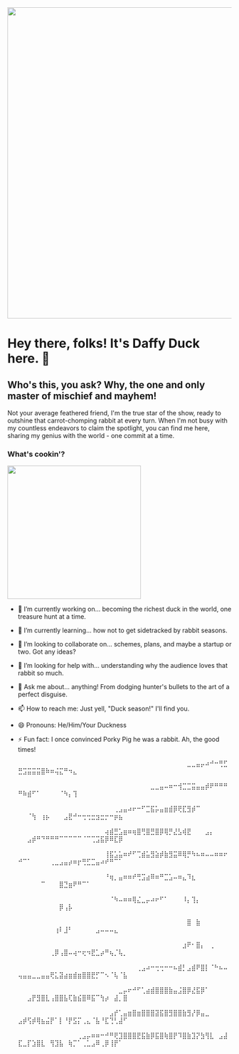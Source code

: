 <div align="center">
    <img width="700" src="https://res.cloudinary.com/dpblox0oy/image/upload/v1711464775/Dafffy-Duck/uqznbshhyhz8xflmhzs0.gif">
</div>

# Hey there, folks! It's Daffy Duck here. 🦆

## Who's this, you ask? Why, the one and only master of mischief and mayhem!

Not your average feathered friend, I'm the true star of the show, ready to outshine that carrot-chomping rabbit at every turn. When I'm not busy with my countless endeavors to claim the spotlight, you can find me here, sharing my genius with the world - one commit at a time.

### What's cookin'?

 <img width="300" src="https://res.cloudinary.com/dpblox0oy/image/upload/v1711465483/Dafffy-Duck/yptvbxr3u6riudihzbdf.gif">


- 🔭 I’m currently working on... becoming the richest duck in the world, one treasure hunt at a time.
- 🌱 I’m currently learning... how not to get sidetracked by rabbit seasons.
- 👯 I’m looking to collaborate on... schemes, plans, and maybe a startup or two. Got any ideas?
- 🤔 I’m looking for help with... understanding why the audience loves that rabbit so much.
- 💬 Ask me about... anything! From dodging hunter's bullets to the art of a perfect disguise.
- 📫 How to reach me: Just yell, "Duck season!" I'll find you.
- 😄 Pronouns: He/Him/Your Duckness
- ⚡ Fun fact: I once convinced Porky Pig he was a rabbit. Ah, the good times!

  ⠀⠀⠀⠀⠀⠀⠀⠀⠀⠀⠀⠀⠀⠀⠀⠀⠀⠀⠀⠀⠀⠀⠀⠀⠀⠀⠀⠀⠀⠀⠀⠀⠀⠀⠀⠀⠀⣀⣀⣤⡤⠴⠚⠒⢛⣋⣛⣩⣭⣭⣭⣿⠷⠶⢬⣍⠛⠲⣄⠀⠀⠀⠀⠀⠀⠀⠀⠀⠀⠀⠀⠀⠀⠀⠀⠀⠀⠀⠀⠀⠀⠀⠀⠀⠀⠀⠀⠀⠀⠀⠀⠀⠀⠀
⠀⠀⠀⠀⠀⠀⠀⠀⠀⠀⠀⠀⠀⠀⠀⠀⠀⠀⠀⠀⠀⠀⠀⠀⠀⠀⠀⠀⠀⣀⣀⣤⠤⠶⠒⢺⣉⣉⣭⣤⣤⡾⠟⠛⠛⠛⠛⠷⣾⠋⠁⠀⠀⠀⠀⠈⠳⡄⢹⠀⠀⠀⠀⠀⠀⠀⠀⠀⠀⠀⠀⠀⠀⠀⠀⠀⠀⠀⠀⠀⠀⠀⠀⠀⠀⠀⠀⠀⠀⠀⠀⠀⠀⠀
⠀⠀⠀⠀⠀⠀⠀⠀⠀⠀⠀⠀⠀⠀⠀⠀⠀⠀⠀⠀⠀⢀⣠⣤⠴⠖⠒⠋⣉⣯⡥⣤⣶⣾⡿⢟⣏⣻⡾⠉⠀⠀⠀⠀⠀⠀⠀⠀⠈⢳⠀⢰⡦⠀⠀⠀⣠⣟⠚⠒⢒⢒⣒⣲⣒⡒⠒⡶⣦⠀⠀⠀⠀⠀⠀⠀⠀⠀⠀⠀⠀⠀⠀⠀⠀⠀⠀⠀⠀⠀⠀⠀⠀⠀
⠀⠀⠀⠀⠀⠀⠀⠀⠀⠀⠀⠀⠀⠀⠀⠀⠀⠀⠀⢴⣾⣛⣡⣶⠶⢶⣿⢛⣿⣛⣿⡿⢿⡛⣜⣣⢾⣟⠀⠀⠀⣠⡄⠀⠀⠀⠀⠀⣠⡾⠛⠙⠛⠛⠛⠉⠉⠉⠉⠉⠈⠉⢉⣩⣯⡿⠿⣏⡿⠀⠀⠀⠀⠀⠀⠀⠀⠀⠀⠀⠀⠀⠀⠀⠀⠀⠀⠀⠀⠀⠀⠀⠀⠀
⠀⠀⠀⠀⠀⠀⠀⠀⠀⠀⠀⠀⠀⠀⠀⠀⠀⠀⠀⢸⣯⣡⣥⠶⠞⠋⢉⣾⣥⣻⣵⡾⣷⣻⣭⠿⢿⡛⠳⠦⠶⠤⠤⠶⠶⠖⠚⠉⠁⠀⠀⠀⠀⢀⣀⣠⣤⡴⠶⡖⢛⣋⣉⣤⠴⠞⠛⠉⠁⠀⠀⠀⠀⠀⠀⠀⠀⠀⠀⠀⠀⠀⠀⠀⠀⠀⠀⠀⠀⠀⠀⠀⠀⠀
⠀⠀⠀⠀⠀⠀⠀⠀⠀⠀⠀⠀⠀⠀⠀⠀⠀⠀⠀⠘⢶⡀⣤⠶⠶⠞⢛⣩⣴⠿⠶⠛⣉⣡⠤⠶⣄⠹⣆⠀⠀⠀⠀⠀⠀⠀⠀⠀⠀⠀⠀⠉⠀⠀⠀⣿⣙⣶⠟⠛⠉⠁⠀⠀⠀⠀⠀⠀⠀⠀⠀⠀⠀⠀⠀⠀⠀⠀⠀⠀⠀⠀⠀⠀⠀⠀⠀⠀⠀⠀⠀⠀⠀⠀
⠀⠀⠀⠀⠀⠀⠀⠀⠀⠀⠀⠀⠀⠀⠀⠀⠀⠀⠀⠀⠈⠳⠤⠶⠶⢿⣌⣀⡤⠴⠖⠋⠁⠀⠀⠀⠸⡄⢹⡄⠀⠀⠀⠀⠀⠀⠀⠀⠀⠀⠀⠀⠀⠀⠀⡿⢠⡧⠀⠀⠀⠀⠀⠀⠀⠀⠀⠀⠀⠀⠀⠀⠀⠀⠀⠀⠀⠀⠀⠀⠀⠀⠀⠀⠀⠀⠀⠀⠀⠀⠀⠀⠀⠀
⠀⠀⠀⠀⠀⠀⠀⠀⠀⠀⠀⠀⠀⠀⠀⠀⠀⠀⠀⠀⠀⠀⠀⠀⠀⠀⠀⠀⠀⠀⠀⠀⠀⠀⠀⠀⠀⣿⠀⣷⠀⠀⠀⠀⠀⠀⠀⠀⠀⠀⠀⠀⠀⠀⢰⠇⣸⠃⠀⠀⠀⠀⠀⣠⠤⠤⠤⣄⠀⠀⠀⠀⠀⠀⠀⠀⠀⠀⠀⠀⠀⠀⠀⠀⠀⠀⠀⠀⠀⠀⠀⠀⠀⠀
⠀⠀⠀⠀⠀⠀⠀⠀⠀⠀⠀⠀⠀⠀⠀⠀⠀⠀⠀⠀⠀⠀⠀⠀⠀⠀⠀⠀⠀⠀⠀⠀⠀⠀⠀⠀⣰⠟⠂⣿⡄⠀⢀⠀⠀⠀⠀⠀⠀⠀⠀⠀⠀⢀⡿⢠⣿⠤⢴⠒⢖⠲⣟⣁⡴⠛⢦⡈⢧⡀⠀⠀⠀⠀⠀⠀⠀⠀⠀⠀⠀⠀⠀⠀⠀⠀⠀⠀⠀⠀⠀⠀⠀⠀
⠀⠀⠀⠀⠀⠀⠀⠀⠀⠀⠀⠀⠀⠀⠀⠀⠀⠀⠀⠀⠀⠀⠀⠀⠀⠀⢀⣠⠴⠒⢒⢒⠒⠒⠦⣾⡃⣠⣾⠟⣿⡇⠈⠓⠦⠤⢤⣤⣤⣀⣀⣤⣤⢟⣅⣽⣴⣶⣾⣶⣿⣿⣟⡋⠉⠢⠈⢧⠈⣧⠀⠀⠀⠀⠀⠀⠀⠀⠀⠀⠀⠀⠀⠀⠀⠀⠀⠀⠀⠀⠀⠀⠀⠀
⠀⠀⠀⠀⠀⠀⠀⠀⠀⠀⠀⠀⠀⠀⠀⠀⠀⠀⠀⠀⠀⠀⣀⡤⠖⠚⠋⢁⣴⣾⣿⣿⣿⣷⣤⣨⣿⡿⣜⣯⡿⠁⠀⠀⠀⠀⠀⠀⣠⡟⣻⣿⣇⢠⣿⣿⣧⢏⣷⣮⣿⠿⣯⠉⢳⡴⠀⣼⡀⣿⠀⠀⠀⠀⠀⠀⠀⠀⠀⠀⠀⠀⠀⠀⠀⠀⠀⠀⠀⠀⠀⠀⠀⠀
⠀⠀⠀⠀⠀⠀⠀⠀⠀⠀⠀⠀⠀⠀⠀⠀⠀⠀⠀⠀⣠⡞⢁⣤⣶⣿⣶⣿⣿⣿⣽⣯⣿⣻⣿⣿⣷⣻⡜⡿⣤⣀⠀⠀⠀⠀⣠⡾⢫⡾⢿⣦⣬⡟⠁⡇⠘⡟⣫⡍⢀⣄⠈⣧⠘⣏⢙⢃⣼⠋⠀⠀⠀⠀⠀⠀⠀⠀⠀⠀⠀⠀⠀⠀⠀⠀⠀⠀⠀⠀⠀⠀⠀⠀
⠀⠀⠀⠀⠀⠀⠀⠀⠀⠀⠀⠀⠀⢀⣠⡤⠶⠶⠒⠚⠛⢟⣹⣿⣿⣿⣟⣯⣷⡿⣯⣿⢷⣿⡟⠹⣿⣷⣹⡝⣳⢻⣇⠀⣠⣼⣏⣀⡏⣱⣿⣇⠀⢻⣹⣧⠀⢷⡉⠁⢀⣁⣠⠿⢀⡿⢸⡟⠁⠀⠀⠀⠀⠀⠀⠀⠀⠀⠀⠀⠀⠀⠀⠀⠀⠀⠀⠀⠀⠀⠀⠀⠀⠀

